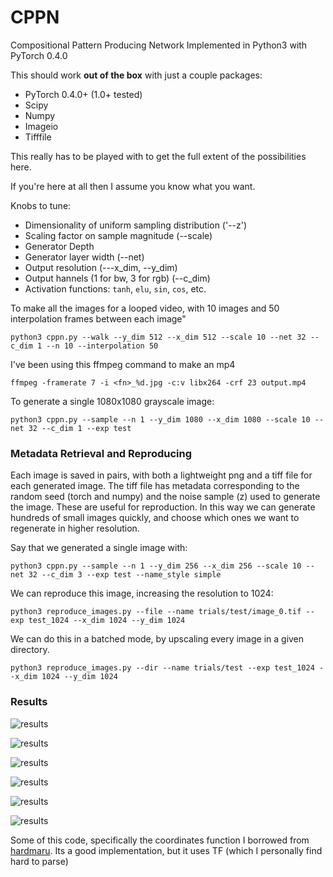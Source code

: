 # CPPN 
Compositional Pattern Producing Network Implemented in Python3 with PyTorch 0.4.0

This should work **out of the box** with just a couple packages:

* PyTorch 0.4.0+ (1.0+ tested)
* Scipy
* Numpy
* Imageio
* Tifffile

This really has to be played with to get the full extent of the possibilities here. 

If you're here at all then I assume you know what you want. 

Knobs to tune:
* Dimensionality of uniform sampling distribution ('--z') 
* Scaling factor on sample magnitude (--scale)
* Generator Depth
* Generator layer width (--net)
* Output resolution (---x_dim, --y_dim)
* Output hannels (1 for bw, 3 for rgb) (--c_dim)
* Activation functions: `tanh`, `elu`, `sin`, `cos`, etc. 

To make all the images for a looped video, with 10 images and 50 interpolation frames between each image"

`python3 cppn.py --walk --y_dim 512 --x_dim 512 --scale 10 --net 32 --c_dim 1 --n 10 --interpolation 50`

I've been using this ffmpeg command to make an mp4

`ffmpeg -framerate 7 -i <fn>_%d.jpg -c:v libx264 -crf 23 output.mp4`

To generate a single 1080x1080 grayscale image:

`python3 cppn.py --sample --n 1 --y_dim 1080 --x_dim 1080 --scale 10 --net 32 --c_dim 1 --exp test`

### Metadata Retrieval and Reproducing

Each image is saved in pairs, with both a lightweight png and a tiff file for each generated image. The tiff file has metadata corresponding to the random seed (torch and numpy) and the noise sample (z) used to generate the image. These are useful for reproduction. In this way we can generate hundreds of small images quickly, and choose which ones we want to regenerate in higher resolution. 

Say that we generated a single image with: 

`python3 cppn.py --sample --n 1 --y_dim 256 --x_dim 256 --scale 10 --net 32 --c_dim 3 --exp test --name_style simple`

We can reproduce this image, increasing the resolution to 1024:

`python3 reproduce_images.py --file --name trials/test/image_0.tif --exp test_1024 --x_dim 1024 --y_dim 1024`

We can do this in a batched mode, by upscaling every image in a given directory. 

`python3 reproduce_images.py --dir --name trials/test --exp test_1024 --x_dim 1024 --y_dim 1024`

### Results 

![results](results/normal_z_3_2.png) 

![results](results/sin3_1.png)

![results](results/sin_2.png)

![results](results//test_4.png)

![results](results/sin_mix_3.png)

![results](results/sin_mix3_2.png)

Some of this code, specifically the coordinates function I borrowed from [hardmaru](https://github.com/hardmaru/cppn-tensorflow). Its a good implementation, but it uses TF (which I personally find hard to parse)
